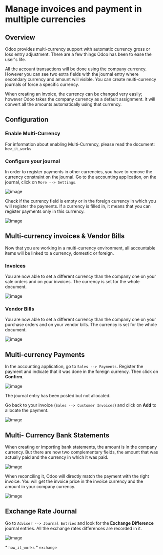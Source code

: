# Manage invoices and payment in multiple currencies

## Overview

Odoo provides multi-currency support with automatic currency gross or
loss entry adjustment. There are a few things Odoo has been to ease the
user's life.

All the account transactions will be done using the company currency.
However you can see two extra fields with the journal entry where
secondary currency and amount will visible. You can create
multi-currency journals of force a specific currency.

When creating an invoice, the currency can be changed very easily;
however Odoo takes the company currency as a default assignment. It will
convert all the amounts automatically using that currency.

## Configuration

### Enable Multi-Currency

For information about enabling Multi-Currency, please read the document:
`how_it_works`

### Configure your journal

In order to register payments in other currencies, you have to remove
the currency constraint on the journal. Go to the accounting
application, on the journal, click on `More --> Settings`.

![image](invoices_payments/invoice01.png)

Check if the currency field is empty or in the foreign currency in which
you will register the payments. If a currency is filled in, it means
that you can register payments only in this currency.

![image](invoices_payments/invoice02.png)

## Multi-currency invoices & Vendor Bills

Now that you are working in a multi-currency environment, all
accountable items will be linked to a currency, domestic or foreign.

### Invoices

You are now able to set a different currency than the company one on
your sale orders and on your invoices. The currency is set for the whole
document.

![image](invoices_payments/invoice03.png)

### Vendor Bills

You are now able to set a different currency than the company one on
your purchase orders and on your vendor bills. The currency is set for
the whole document.

![image](invoices_payments/invoice04.png)

## Multi-currency Payments

In the accounting application, go to `Sales --> Payments`. Register the
payment and indicate that it was done in the foreign currency. Then
click on **Confirm**.

![image](invoices_payments/invoice05.png)

The journal entry has been posted but not allocated.

Go back to your invoice (`Sales --> Customer Invoices`) and click on
**Add** to allocate the payment.

![image](invoices_payments/invoice06.png)

## Multi- Currency Bank Statements

When creating or importing bank statements, the amount is in the company
currency. But there are now two complementary fields, the amount that
was actually paid and the currency in which it was paid.

![image](invoices_payments/invoice07.png)

When reconciling it, Odoo will directly match the payment with the right
invoice. You will get the invoice price in the invoice currency and the
amount in your company currency.

![image](invoices_payments/invoice08.png)

## Exchange Rate Journal

Go to `Adviser --> Journal Entries` and look for the **Exchange
Difference** journal entries. All the exchange rates differences are
recorded in it.

![image](invoices_payments/invoice09.png)

<div class="seealso">

\* `how_it_works` \* `exchange`

</div>
